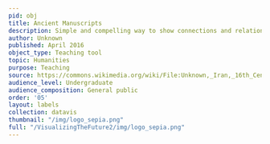 ```yaml
---
pid: obj
title: Ancient Manuscripts
description: Simple and compelling way to show connections and relationships within a community of individuals.
author: Unknown
published: April 2016
object_type: Teaching tool
topic: Humanities
purpose: Teaching
source: https://commons.wikimedia.org/wiki/File:Unknown,_Iran,_16th_Century_-_Diwan_of_Jami_Manuscript_-_Google_Art_Project.jpg
audience_level: Undergraduate
audience_composition: General public
order: '05'
layout: labels
collection: datavis
thumbnail: "/img/logo_sepia.png"
full: "/VisualizingTheFuture2/img/logo_sepia.png"
---
```

